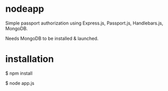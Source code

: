 # nodeapp
Simple passport authorization using Express.js, Passport.js, Handlebars.js, MongoDB.

Needs MongoDB to be installed & launched.

# installation

$ npm install

$ node app.js
